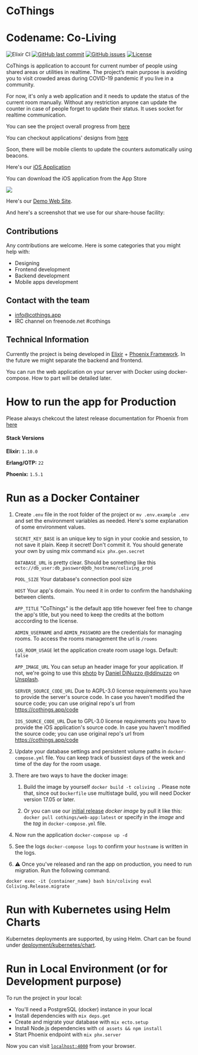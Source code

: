 # CoThings

# Codename: Co-Living

![Elixir CI](https://github.com/cothings-app/cothings/workflows/Elixir%20CI/badge.svg)
[![GitHub last commit](https://img.shields.io/github/last-commit/cothings-app/cothings)](https://github.com/cothings-app/cothings/commits/master)
[![GitHub issues](https://img.shields.io/github/issues/cothings-app/cothings)](https://github.com/cothings-app/cothings/issues)
[![License](https://img.shields.io/github/license/cothings-app/cothings)](LICENSE.md)

CoThings is application to account for current number of people using shared areas or utilities in realtime. The project’s main purpose is avoiding you to visit crowded areas during COVID-19 pandemic if you live in a community.

For now, it's only a web application and it needs to update the status of the current room manually. Without any restriction anyone can update the counter in case of people forget to update their status. It uses socket for realtime communication.

You can see the project overall progress from [here](https://github.com/cothings-app/coliving/projects/4)

You can checkout applications' designs from [here](https://github.com/cothings-app/design)


Soon, there will be mobile clients to update the counters automatically using beacons.

Here's our [iOS Application](https://github.com/cothings-app/ios)

You can download the iOS application from the App Store

[![](https://developer.apple.com/app-store/marketing/guidelines/images/badge-example-preferred_2x.png)](https://apps.apple.com/app/CoThings/id1523609550)

Here's our [Demo Web Site](https://demo.cothings.app).

And here's a screenshot that we use for our share-house facility:

## Contributions

Any contributions are welcome. Here is some categories that you might help with:

- Designing
- Frontend development
- Backend development
- Mobile apps development

## Contact with the team

- info@cothings.app
- IRC channel on freenode.net #cothings

## Technical Information

Currently the project is being developed in [Elixir](https://elixir-lang.org/) + [Phoenix Framework](https://www.phoenixframework.org/). In the future we might separate the backend and frontend.

You can run the web application on your server with Docker using docker-compose. How to part will be detailed later.

# How to run the app for Production

Please always chekcout the latest release documentation for Phoenix from [here](https://hexdocs.pm/phoenix/deployment.html)

#### Stack Versions

**Elixir:** `1.10.0`

**Erlang/OTP:** `22`

**Phoenix:** `1.5.1`

# Run as a Docker Container

1. Create `.env` file in the root folder of the project or `mv .env.example .env` and set the environment variables as needed.
Here's some explanation of some environment values.

    `SECRET_KEY_BASE` is an unique key to sign in your cookie and session, to not save it plain. Keep it secret! Don't commit it. You should generate your own by using mix command `mix phx.gen.secret`

    `DATABASE_URL` is pretty clear. Should be something like this `ecto://db_user:db_password@db_hostname/coliving_prod`

    `POOL_SIZE` Your database's connection pool size

    `HOST` Your app's domain. You need it in order to confirm the handshaking between clients.

    `APP_TITLE` "CoThings" is the default app title however feel free to  change the app's title, but you need to keep the credits at the bottom acccording to the license.

    `ADMIN_USERNAME` and `ADMIN_PASSWORD` are the credentials for managing rooms. To access the rooms management the url is `/rooms`
    
    `LOG_ROOM_USAGE` let the application create room usage logs. Default: `false`

    `APP_IMAGE_URL` You can setup an header image for your application. If not, we're going to use this [photo](https://unsplash.com/photos/qCjolcMFaLI) by [Daniel DiNuzzo @ddinuzzo](https://unsplash.com/@ddinuzzo) on [Unsplash](https://unsplash.com/).

    `SERVER_SOURCE_CODE_URL` Due to AGPL-3.0 license requirements you have to provide the server's source code.
    In case you haven't modified the source code; you can use original repo's url from https://cothings.app/code

    `IOS_SOURCE_CODE_URL` Due to GPL-3.0 license requirements you have to provide the iOS application's source code.
    In case you haven't modified the source code; you can use original repo's url from https://cothings.app/code

1. Update your database settings and persistent volume paths in `docker-compose.yml` file. You can keep track of bussiest days of the week and time of the day for the room usage.

1. There are two ways to have the docker image:

    1. Build the image by yourself `docker build -t coliving .` Please note that, since out `Dockerfile` use multistage build, you will need Docker version 17.05 or later.

    1. Or you can use our [initial release](https://github.com/cothings-app/cothings/releases/) _docker image_ by pull it like this: `docker pull cothings/web-app:latest` or specify in the _image_ and the _tag_ in `docker-compose.yml` file.

1. Now run the application `docker-compose up -d`

1. See the logs `docker-compose logs` to confirm your `hostname` is written in the logs.

1. ⚠️ Once you've released and ran the app on production, you need to run migration. Run the following command.

`docker exec -it {container_name} bash bin/coliving eval Coliving.Release.migrate`

# Run with Kubernetes using Helm Charts

Kubernetes deployments are supported, by using Helm. Chart can be found under [deployment/kubernetes/chart](deployment/kubernetes/chart).

# Run in Local Environment (or for Development purpose)
To run the project in your local:

  * You'll need a PostgreSQL (docker) instance in your local
  * Install dependencies with `mix deps.get`
  * Create and migrate your database with `mix ecto.setup`
  * Install Node.js dependencies with `cd assets && npm install`
  * Start Phoenix endpoint with `mix phx.server`

Now you can visit [`localhost:4000`](http://localhost:4000) from your browser.
